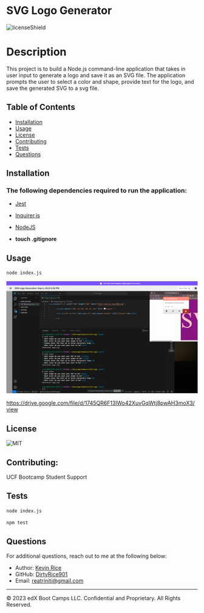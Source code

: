 # SVG Logo Generator 
![licenseShield](https://img.shields.io/badge/license-MIT-yellow)

# Description
This project is to build a Node.js command-line application that takes in user input to generate a logo and save it as an SVG file. The application prompts the user to select a color and shape, provide text for the logo, and save the generated SVG to a svg file.

## Table of Contents
* [Installation](#installation)
* [Usage](#usage)
* [License](#license)
* [Contributing](#contributing)
* [Tests](#tests)
* [Questions](#questions)

## Installation
### The following dependencies required to run the application:
* [Jest](https://www.npmjs.com/package/jest)

* [Inquirer.js](https://www.npmjs.com/package/inquirer/v/8.2.4)

* [NodeJS](https://nodejs.org/en/download)

* **touch .gitignore**



## Usage
```bash
node index.js
```
![SVG-Demo](SVG-demo.png)

 https://drive.google.com/file/d/1745QR6F13lWo42XuvGqWtj8pwAH3moX3/view
## License
![MIT](https://img.shields.io/badge/license-MIT-yellow)

## Contributing:
UCF Bootcamp Student Support


## Tests
```bash
node index.js
```
```bash
npm test
```

## Questions
For additional questions, reach out to me at the following below:
* Author: [Kevin Rice](https://app.slack.com/client/T056YAJ4MPF/D05D0V54751)
* GitHub: [DirtyRice901](https://github.com/DirtyRice901/)
* Email: reatriniti@gmail.com 

---
© 2023 edX Boot Camps LLC. Confidential and Proprietary. All Rights Reserved.
